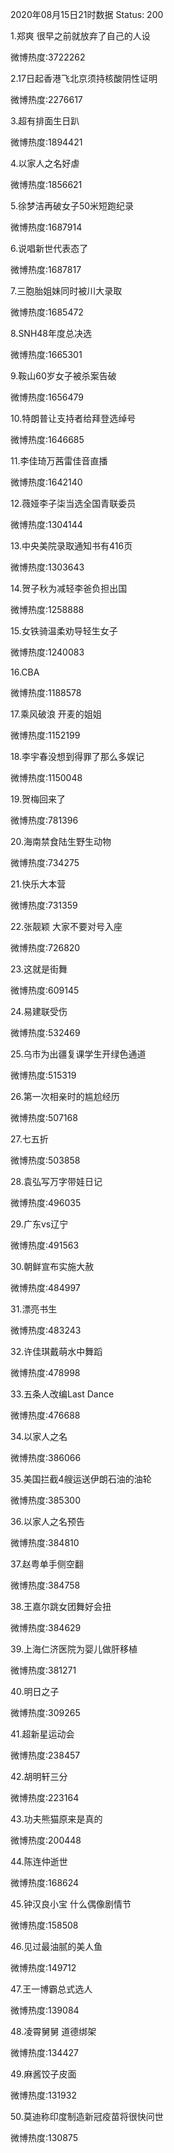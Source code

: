 2020年08月15日21时数据
Status: 200

1.郑爽 很早之前就放弃了自己的人设

微博热度:3722262

2.17日起香港飞北京须持核酸阴性证明

微博热度:2276617

3.超有排面生日趴

微博热度:1894421

4.以家人之名好虐

微博热度:1856621

5.徐梦洁再破女子50米短跑纪录

微博热度:1687914

6.说唱新世代表态了

微博热度:1687817

7.三胞胎姐妹同时被川大录取

微博热度:1685472

8.SNH48年度总决选

微博热度:1665301

9.鞍山60岁女子被杀案告破

微博热度:1656479

10.特朗普让支持者给拜登选绰号

微博热度:1646685

11.李佳琦万茜雷佳音直播

微博热度:1642140

12.薇娅李子柒当选全国青联委员

微博热度:1304144

13.中央美院录取通知书有416页

微博热度:1303643

14.贺子秋为减轻李爸负担出国

微博热度:1258888

15.女铁骑温柔劝导轻生女子

微博热度:1240083

16.CBA

微博热度:1188578

17.乘风破浪 开麦的姐姐

微博热度:1152199

18.李宇春没想到得罪了那么多娱记

微博热度:1150048

19.贺梅回来了

微博热度:781396

20.海南禁食陆生野生动物

微博热度:734275

21.快乐大本营

微博热度:731359

22.张靓颖 大家不要对号入座

微博热度:726820

23.这就是街舞

微博热度:609145

24.易建联受伤

微博热度:532469

25.乌市为出疆复课学生开绿色通道

微博热度:515319

26.第一次相亲时的尴尬经历

微博热度:507168

27.七五折

微博热度:503858

28.袁弘写万字带娃日记

微博热度:496035

29.广东vs辽宁

微博热度:491563

30.朝鲜宣布实施大赦

微博热度:484997

31.漂亮书生

微博热度:483243

32.许佳琪戴萌水中舞蹈

微博热度:478998

33.五条人改编Last Dance

微博热度:476688

34.以家人之名

微博热度:386066

35.美国拦截4艘运送伊朗石油的油轮

微博热度:385300

36.以家人之名预告

微博热度:384810

37.赵粤单手侧空翻

微博热度:384758

38.王嘉尔跳女团舞好会扭

微博热度:384629

39.上海仁济医院为婴儿做肝移植

微博热度:381271

40.明日之子

微博热度:309265

41.超新星运动会

微博热度:238457

42.胡明轩三分

微博热度:223164

43.功夫熊猫原来是真的

微博热度:200448

44.陈连仲逝世

微博热度:168624

45.钟汉良小宝 什么偶像剧情节

微博热度:158508

46.见过最油腻的美人鱼

微博热度:149712

47.王一博霸总式选人

微博热度:139084

48.凌霄舅舅 道德绑架

微博热度:134427

49.麻酱饺子皮面

微博热度:131932

50.莫迪称印度制造新冠疫苗将很快问世

微博热度:130875


